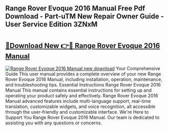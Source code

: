 ## Range Rover Evoque 2016 Manual Free Pdf Download - Part-uTM New Repair Owner Guide - User Service Edition 3ZNxM

# <h2><a href="http://cf11097.oget.top/?id=Range+Rover+Evoque+2016+Manual">🔗Download New 👉🔴 Range Rover Evoque 2016 Manual</a></h2>

[![Range Rover Evoque 2016 Manual new download](https://i.imgur.com/5g1atiW.png)](http://cf11097.oget.top/?id=Range+Rover+Evoque+2016+Manual)
Your Comprehensive Guide This user manual provides a complete overview of your new Range Rover Evoque 2016 Manual, including installation, operation, maintenance, and troubleshooting tips. Essential Instructions Range Rover Evoque 2016 Manual This manual contains essential instructions for setting up and operating your product safely and effectively. Range Rover Evoque 2016 Manual advanced features include multi-language support, real-time translation, customizable widgets, and voice recognition, all accessible through the user-friendly and customizable interface. We're Here to Support You Range Rover Evoque 2016 Manual. Our team is dedicated to assisting you with any questions or concerns.
